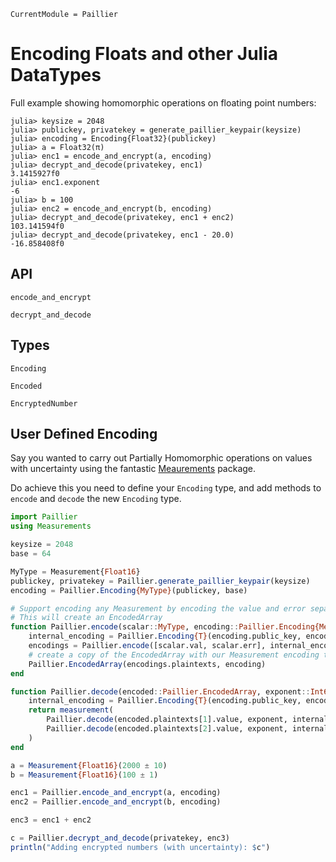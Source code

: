 ```@meta
CurrentModule = Paillier
```

# Encoding Floats and other Julia DataTypes

Full example showing homomorphic operations on floating point numbers:

```jldoctest
julia> keysize = 2048
julia> publickey, privatekey = generate_paillier_keypair(keysize)
julia> encoding = Encoding{Float32}(publickey)
julia> a = Float32(π)
julia> enc1 = encode_and_encrypt(a, encoding)
julia> decrypt_and_decode(privatekey, enc1)
3.1415927f0
julia> enc1.exponent
-6
julia> b = 100
julia> enc2 = encode_and_encrypt(b, encoding)
julia> decrypt_and_decode(privatekey, enc1 + enc2)
103.141594f0
julia> decrypt_and_decode(privatekey, enc1 - 20.0)
-16.858408f0

```


## API


```@docs
encode_and_encrypt

decrypt_and_decode
```

## Types

```@docs
Encoding

Encoded

EncryptedNumber
```

## User Defined Encoding

Say you wanted to carry out Partially Homomorphic operations on values with uncertainty using
the fantastic [Meaurements](https://github.com/JuliaPhysics/Measurements.jl) package.

Do achieve this you need to define your `Encoding` type, and add methods to
`encode` and `decode` the new `Encoding` type.

```julia
import Paillier
using Measurements

keysize = 2048
base = 64

MyType = Measurement{Float16}
publickey, privatekey = Paillier.generate_paillier_keypair(keysize)
encoding = Paillier.Encoding{MyType}(publickey, base)

# Support encoding any Measurement by encoding the value and error separately
# This will create an EncodedArray
function Paillier.encode(scalar::MyType, encoding::Paillier.Encoding{Measurement{T}}) where T
    internal_encoding = Paillier.Encoding{T}(encoding.public_key, encoding.base)
    encodings = Paillier.encode([scalar.val, scalar.err], internal_encoding)
    # create a copy of the EncodedArray with our Measurement encoding type
    Paillier.EncodedArray(encodings.plaintexts, encoding)
end

function Paillier.decode(encoded::Paillier.EncodedArray, exponent::Int64, encoding::Paillier.Encoding{Measurement{T}}) where T
    internal_encoding = Paillier.Encoding{T}(encoding.public_key, encoding.base)
    return measurement(
        Paillier.decode(encoded.plaintexts[1].value, exponent, internal_encoding),
        Paillier.decode(encoded.plaintexts[2].value, exponent, internal_encoding)
    )
end

a = Measurement{Float16}(2000 ± 10)
b = Measurement{Float16}(100 ± 1)

enc1 = Paillier.encode_and_encrypt(a, encoding)
enc2 = Paillier.encode_and_encrypt(b, encoding)

enc3 = enc1 + enc2

c = Paillier.decrypt_and_decode(privatekey, enc3)
println("Adding encrypted numbers (with uncertainty): $c")
```


